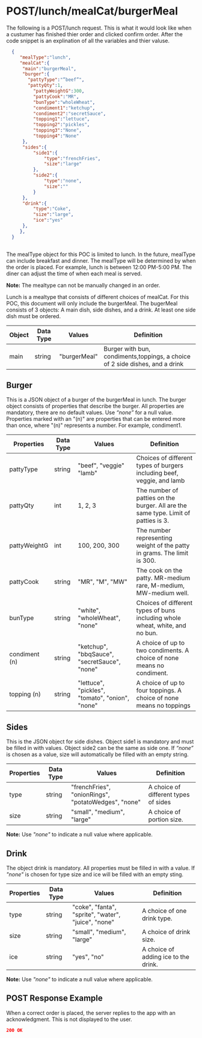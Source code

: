# POST/lunch/mealCat/burgerMeal

The following is a POST/lunch request. 
This is what it would look like when a custumer has finished thier order and clicked confirm order.
After the code snippet is an explination of all the variables and thier valuse.


``` JSON
  {
     "mealType":"lunch",
     "mealCat":{
  	  "main":"burgerMeal",
  	  "burger":{
        "pattyType":"”beef”",
        "pattyQty":1,
     	  "pattyWeightG":300,
     	  "pattyCook":"MR",
     	  "bunType":"wholeWheat",
     	  "condiment1":"ketchup",
     	  "condiment2":"secretSauce",
     	  "topping1":"lettuce",
     	  "topping2":"pickles",
     	  "topping3":"None",
     	  "topping4":"None"
  	  },
  	  "sides":{
     	  "side1":{
        	  "type":"frenchFries",
        	  "size":"large"
     	  },
     	  "side2":{
        	  "type":"none",
        	  "size":""
     	  }
  	  },
  	  "drink":{
     	  "type":"Coke",
     	  "size":"large",
     	  "ice":"yes"
  	  },
     },
  }
  
```


The mealType object for this POC is limited to lunch. In the future, mealType can include breakfast and dinner. 
The mealType will be determined by when the order is placed. For example, lunch is between 12:00 PM-5:00 PM. 
The diner can adjust the time of when each meal is served. 

**Note:** The mealtype can not be manually changed in an order.

Lunch is a mealtype that consists of different choices of mealCat. 
For this POC, this document will only include the burgerMeal. 
The bugerMeal consists of 3 objects: A main dish, side dishes, and a drink.
At least one side dish must be ordered.

| Object        | Data Type     | Values     | Definition    |
| ------------- | ------------- | ---------- | ------------- |
| main          | string        | "burgerMeal" |Burger with bun, condiments,toppings, a choice of 2 side dishes, and a drink |

## Burger

This is a JSON object of a burger of the burgerMeal in lunch. 
The burger object consists of properties that describe the burger. 
All properties are mandatory, there are no default values.
Use *“none”* for a null value.
Properties marked with an "(n)" are properties that can be entered more than once, where "(n)" represents a number. For example, condiment1. 

| Properties    	| Data Type 	| Values                                	| Definition                                                                          	|
|---------------	|-----------	|---------------------------------------	|-------------------------------------------------------------------------------------	|
| pattyType     	| string    	| "beef", "veggie" "lamb"                     	| Choices of different types of burgers including beef, veggie, and lamb              	|
| pattyQty      	| int       	| 1, 2, 3                               	| The number of patties on the burger. All are the same type. Limit of patties is 3.  	|
| pattyWeightG  	| int       	| 100, 200, 300                         	| The number representing weight of the patty in grams. The limit is 300.             	|
| pattyCook     	| string    	| "MR", "M", "MW"                             	| The cook on the patty. MR-medium rare, M-medium, MW-medium well.                    	|
| bunType       	| string    	| "white", "wholeWheat", "none"               	| Choices of different types of buns including whole wheat, white, and no bun.        	|
| condiment (n) 	| string    	| "ketchup", "bbqSauce", "secretSauce", "none"  	| A choice of up to two condiments. A choice of none means no condiment.              	|
| topping (n)   	| string    	| "lettuce", "pickles", "tomato", "onion", "none" 	| A choice of up to four toppings. A choice of none means no toppings                 	|

## Sides

This is the JSON object for side dishes. 
Object side1 is mandatory and must be filled in with values. 
Object side2 can be the same as side one. 
If *“none”* is chosen as a value, size will automatically be filled with an empty string.

| Properties 	| Data Type 	| Values                                      	| Definition                           	|
|------------	|-----------	|---------------------------------------------	|--------------------------------------	|
| type       	| string    	| "frenchFries", "onionRings", "potatoWedges", "none" 	| A choice of different types of sides 	|
| size       	| string    	| "small", "medium", "large"                        	| A choice of portion size.            	|

**Note:** Use *"none"* to indicate a null value where applicable.

## Drink

The object drink is mandatory. 
All properties must be filled in with a value. 
If *"none"* is chosen for type size and ice will be filled with an empty sting.

| Properties 	| Data Type 	| Values                                  	| Definition                           	|
|------------	|-----------	|-----------------------------------------	|--------------------------------------	|
| type       	| string    	| "coke", "fanta", "sprite", "water", "juice", "none" 	| A choice of one drink type.          	|
| size       	| string    	| "small", "medium", "large"                    	| A choice of drink size.              	|
| ice        	| string    	| "yes", "no"                                 	| A choice of adding ice to the drink. 	|

**Note:** Use *"none"* to indicate a null value where applicable.

## POST Response Example 

When a correct order is placed, the server replies to the app with an acknowledgment. 
This is not displayed to the user.  

```JSON
200 OK

```
